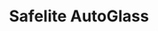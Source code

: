 ---
title: "Safelite AutoGlass"
url: /southgate/safelite-autoglass-eureka-road/
shop: car repair
---